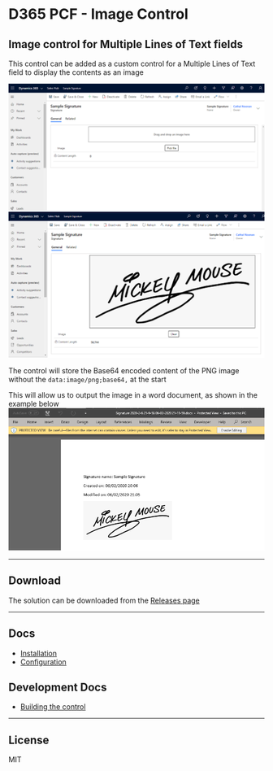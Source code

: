 # D365 PCF - Image Control

## Image control for Multiple Lines of Text fields
This control can be added as a custom control for a Multiple Lines of Text field to display the contents as an image

![Drag and Drop Here](./docs/res/DragAndDropHere.png)
![Sample Image](./docs/res/Sample.png)

The control will store the Base64 encoded content of the PNG image without the `data:image/png;base64,` at the start

This will allow us to output the image in a word document, as shown in the example below
![Word Template Example](./docs/res/WordTemplateExample.png)

---

## Download

The solution can be downloaded from the [Releases page](https://github.com/cathalnoonan/d365-pcf-imagecontrol/releases)

---

## Docs
- [Installation](./docs/installation.md)
- [Configuration](./docs/configuration.md)

## Development Docs
- [Building the control](./docs/building.md)

---

## License
MIT